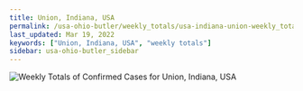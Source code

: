 ```yaml
---
title: Union, Indiana, USA
permalink: /usa-ohio-butler/weekly_totals/usa-indiana-union-weekly_totals.html
last_updated: Mar 19, 2022
keywords: ["Union, Indiana, USA", "weekly totals"]
sidebar: usa-ohio-butler_sidebar
---
```


![Weekly Totals of Confirmed Cases for Union, Indiana, USA](/covid_tracker/images/graphs/usa-indiana-union-weekly_totals_graph.png)
